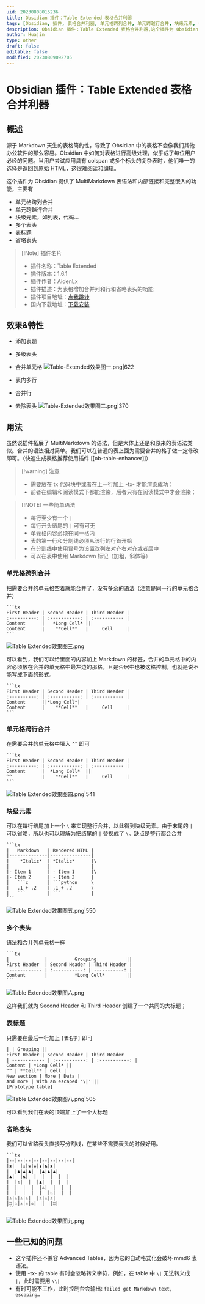 ```yaml
---
uid: 20230808015236
title: Obsidian 插件：Table Extended 表格合并利器
tags: [Obsidian, 插件, 表格合并利器, 单元格跨列合并, 单元跨越行合并, 块级元素, 多个表头, 表标题, 省略表头]
description: Obsidian 插件：Table Extended 表格合并利器,这个插件为 Obsidian 提供了 MultiMarkdown 表语法和内部链接和完整嵌入的功
author: Huajin
type: other
draft: false
editable: false
modified: 20230809092705
---
```


# Obsidian 插件：Table Extended 表格合并利器

## 概述

源于 Markdown 天生的表格简约性，导致了 Obsidian 中的表格不会像我们其他办公软件的那么容易。Obsidian 中如何对表格进行高级处理，似乎成了每位用户必经的问题。当用户尝试应用具有 colspan 或多个标头的复杂表时，他们唯一的选择是返回到原始 HTML，这很难阅读和编辑。

这个插件为 Obsidian 提供了 MultiMarkdown 表语法和内部链接和完整嵌入的功能，主要有

- 单元格跨列合并
- 单元跨越行合并
- 块级元素，如列表，代码…
- 多个表头
- 表标题
- 省略表头

> [!Note] 插件名片
> - 插件名称：Table Extended
> - 插件版本：1.6.1
> - 插件作者：AidenLx
> - 插件描述：为表格增加合并列和行和省略表头的功能
> - 插件项目地址：[点我跳转](https://github.com/aidenlx/table-extended)
> - 国内下载地址：[下载安装](https://pkmer.cn/products/plugin/pluginMarket/?table-extended)

## 效果&特性

- 添加表题
- 多级表头
- 合并单元格
![Table-Extended效果图一.png|622](https://cdn.pkmer.cn/images/Table-Extended%E6%95%88%E6%9E%9C%E5%9B%BE%E4%B8%80.png!pkmer)

- 表内多行
- 合并行
- 去除表头
![Table-Extended效果图二.png|370](https://cdn.pkmer.cn/images/Table-Extended%E6%95%88%E6%9E%9C%E5%9B%BE%E4%BA%8C.png!pkmer)

## 用法

虽然说插件拓展了 MultiMarkdown 的语法，但是大体上还是和原来的表语法类似。合并的语法相对简单。我们可以在普通的表上面为需要合并的格子做一定修改即可。（快速生成表格推荐使用插件 [[ob-table-enhancer]]）

> [!warning] 注意
> - 需要放在 tx 代码块中或者在上一行加上 -tx- 才能渲染成功；
> - 前者在编辑和阅读模式下都能渲染，后者只有在阅读模式中才会渲染；

> [!NOTE] 一些简单语法
> - 每行至少有一个 `|`
> - 每行开头结尾的 `|` 可有可无
> - 单元格内容必须在同一格内
> - 表的第一行和分割线必须从该行的行首开始
> - 在分割线中使用冒号为设置改列左对齐右对齐或者居中
> - 可以在表中使用 Markdown 标记（加粗，斜体等）

### 单元格跨列合并

把需要合并的单元格空着就能合并了，没有多余的语法（注意是同一行的单元格合并）

`````示例代码
```tx
First Header | Second Header | Third Header |
:----------: | :-----------: | :----------- | 
Content      |   *Long Cell* || 
Content      |    **Cell**   |     Cell     | 
```
`````

![Table Extended效果图三.png](https://cdn.pkmer.cn/images/Table%20Extended%E6%95%88%E6%9E%9C%E5%9B%BE%E4%B8%89.png!pkmer)

可以看到，我们可以给里面的内容加上 Markdown 的标签，合并的单元格中的内容必须放在合并的单元格中最左边的那格，且是否居中也被这格控制，也就是说不能写成下面的形式。

`````示例代码
```tx
First Header | Second Header | Third Header |
:----------: | :-----------: | :----------- | 
Content      ||*Long Cell*| 
Content      |    **Cell**   |     Cell     | 
```
`````

### 单元格跨行合并

在需要合并的单元格中填入 `^^` 即可

`````示例代码
```tx
First Header | Second Header | Third Header |
:----------: | :-----------: | :----------- | 
Content      |  *Long Cell*  || 
^^           |    **Cell**   |     Cell     | 
```
`````

![Table Extended效果图四.png|541](https://cdn.pkmer.cn/images/Table%20Extended%E6%95%88%E6%9E%9C%E5%9B%BE%E5%9B%9B.png!pkmer)

### 块级元素

可以在每行结尾加上一个 `\` 来实现整行合并，以此得到块级元素。由于末尾的 `|` 可以省略，所以也可以理解为把结尾的 `|` 替换成了 `\`。缺点是整行都会合并

`````示例代码
```tx
|   Markdown   | Rendered HTML |
|--------------|---------------|
|    *Italic*  | *Italic*      |\
|              |               |
|- Item 1      | - Item 1      |\
|- Item 2      | - Item 2      |
|   ```c       | ```python     \
|   .1 + .2    | .1 + .2       \
|   ```        | ```           |
```
`````

![Table Extended效果图五.png|550](https://cdn.pkmer.cn/images/Table%20Extended%E6%95%88%E6%9E%9C%E5%9B%BE%E4%BA%94.png!pkmer)

### 多个表头

语法和合并列单元格一样

`````示例代码
```tx
|             |          Grouping           ||
First Header  | Second Header | Third Header |
 ------------ | :-----------: | -----------: |
Content       |          *Long Cell*        ||
```
`````

![Table Extended效果图六.png](https://cdn.pkmer.cn/images/Table%20Extended%E6%95%88%E6%9E%9C%E5%9B%BE%E5%85%AD.png!pkmer)

这样我们就为 Second Header 和 Third Header 创建了一个共同的大标题；

### 表标题

只需要在最后一行加上 `[表名字]` 即可

```tx
| | Grouping ||
First Header | Second Header | Third Header 
| ------------ | :-----------: | :-----------: |
Content | *Long Cell* || 
^^ | **Cell** | Cell |  
New section | More | Data | 
And more | With an escaped '\|' || 
[Prototype table]
```

![Table Extended效果图八.png|505](https://cdn.pkmer.cn/images/Table%20Extended%E6%95%88%E6%9E%9C%E5%9B%BE%E5%85%AB.png!pkmer)

可以看到我们在表的顶端加上了一个大标题

### 省略表头

我们可以省略表头直接写分割线，在某些不需要表头的时候好用。

`````示例代码
```tx
|--|--|--|--|--|--|--|--|
|♜|  |♝|♛|♚|♝|♞|♜|
|  |♟|♟|♟|  |♟|♟|♟|
|♟|  |♞|  |  |  |  |  |
|  |♗|  |  |♟|  |  |  |
|  |  |  |  |♙|  |  |  |
|  |  |  |  |  |♘|  |  |
|♙|♙|♙|♙|  |♙|♙|♙|
|♖|♘|♗|♕|♔|  |  |♖|
```
`````

![Table Extended效果图九.png](https://cdn.pkmer.cn/images/Table%20Extended%E6%95%88%E6%9E%9C%E5%9B%BE%E4%B9%9D.png!pkmer)

## 一些已知的问题

- 这个插件还不兼容 Advanced Tables，因为它的自动格式化会破坏 mmd6 表语法。
- 使用 -tx- 的 table 有时会忽略转义字符，例如，在 table 中 `\|` 无法转义成 `|`，此时需要用 `\\|`
- 有时可能不工作，此时控制台会输出: `failed get Markdown text, escaping…`